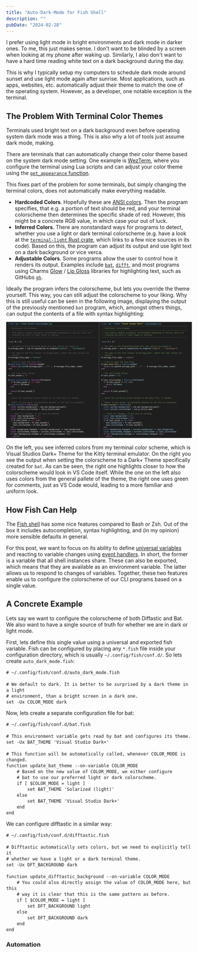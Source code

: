 ```yaml
---
title: "Auto-Dark-Mode for Fish Shell"
description: ""
pubDate: "2024-02-28"
---
```


I prefer using light mode in bright environments and dark mode in darker ones.
To me, this just makes sense.
I don't want to be blinded by a screen when looking at my phone after waking up.
Similarly, I also don't want to have a hard time reading white text on a dark background during the day.

This is why I typically setup my computers to schedule dark mode around sunset and use light mode again after sunrise.
Most applications, such as apps, websites, etc. automatically adjust their theme to match the one of the operating system.
However, as a developer, one notable exception is the terminal.

## The Problem With Terminal Color Themes

Terminals used bright text on a dark background even before operating system dark mode was a thing.
This is also why a lot of tools just assume dark mode, making.

There are terminals that can automatically change their color theme based on the system dark mode setting.
One example is [WezTerm](https://wezfurlong.org/wezterm), where you configure the terminal using Lua scripts and can adjust your color theme using the [`get_appearance` function](https://wezfurlong.org/wezterm/config/lua/wezterm.gui/get_appearance.html).

This fixes part of the problem for some terminals, but simply changing the terminal colors, does not automatically make everything readable.

- **Hardcoded Colors**.
  Hopefully these are [ANSI colors](https://en.wikipedia.org/wiki/ANSI_escape_code#Colors).
  Then the program specifies, that e.g. a portion of text should be red, and your terminal colorscheme then determines the specific shade of red.
  However, this might be a concrete RGB value, in which case your out of luck.
- **Inferred Colors**.
  There are nonstandard ways for programs to detect, whether you use a light or dark terminal colorscheme (e.g. have a look at the [`terminal-light` Rust crate](https://github.com/Canop/terminal-light/tree/main), which links to a few nice sources in its code).
  Based on this, the program can adjust its output and use light text on a dark background or vice verca.
- **Adjustable Colors**.
  Some programs allow the user to control how it renders its output.
  Examples include [`bat`](https://github.com/sharkdp/bat), [`difft`](https://github.com/Wilfred/difftastic), and most programs using Charms [Glow](https://github.com/charmbracelet/glow) / [Lip Gloss](https://github.com/charmbracelet/lipgloss) libraries for highlighting text, such as GitHubs [`gh`](https://cli.github.com).

Ideally the program infers the colorscheme, but lets you override the theme yourself.
This way, you can still adjust the colorscheme to your liking.
Why this is still useful can be seen in the following image, displaying the output of the previously mentioned `bat` program, which, amongst others things, can output the contents of a file with syntax highlighting:

![Comparing the inferred base16 colors to a manually generated theme for the bat program.](./auto-dark-mode-for-fish-shell/dark-plus-bat-comparison.png)

On the left, you see inferred colors from my terminal color scheme, which is Visual Studios Dark+ Theme for the Kitty terminal emulator.
On the right you see the output when setting the colorscheme to a Dark+ Theme specifically created for `bat`.
As can be seen, the right one highlights closer to how the colorscheme would look in VS Code itself.
While the one on the left also uses colors from the general pallete of the theme, the right one uses green for comments, just as VS Code would, leading to a more familiar and uniform look.

## How Fish Can Help

The [Fish shell](https://fishshell.com) has some nice features compared to Bash or Zsh.
Out of the box it includes autocompletion, syntax highlighting, and (in my opinion) more sensible defaults in general.

For this post, we want to focus on its ability to define [universal variables](https://fishshell.com/docs/current/language.html#universal-variables) and reacting to variable changes using [event handlers](https://fishshell.com/docs/current/language.html#event-handlers).
In short, the former is a variable that all shell instances share.
These can also be exported, which means that they are available as an environment variable.
The latter allows us to respond to changes of variables.
Together, these two features enable us to configure the colorscheme of our CLI programs based on a single value.

## A Concrete Example

Lets say we want to configure the colorscheme of both Diffastic and Bat.
We also want to have a single source of truth for whether we are in dark or light mode.

First, lets define this single value using a universal and exported fish variable.
Fish can be configured by placing any `*.fish` file inside your configuration directory, which is usually `~/.config/fish/conf.d/`.
So lets create `auto_dark_mode.fish`:

```fish
# ~/.config/fish/conf.d/auto_dark_mode.fish

# We default to dark. It is better to be surprised by a dark theme in a light 
# environment, than a bright screen in a dark one.
set -Ux COLOR_MODE dark
```

Now, lets create a separate configuration file for bat:

```fish
# ~/.config/fish/conf.d/bat.fish

# This environment variable gets read by bat and configures its theme.
set -Ux BAT_THEME 'Visual Studio Dark+'

# This function will be automatically called, whenever COLOR_MODE is changed.
function update_bat_theme --on-variable COLOR_MODE
    # Based on the new value of COLOR_MODE, we either configure
    # bat to use our preferred light or dark colorscheme.
    if [ $COLOR_MODE = light ]
        set BAT_THEME 'Solarized (light)'
    else
        set BAT_THEME 'Visual Studio Dark+'
    end
end
```

We can configure difftastic in a similar way:

```fish
# ~/.config/fish/conf.d/difftastic.fish

# Difftastic automatically sets colors, but we need to explicitly tell it 
# whether we have a light or a dark terminal theme.
set -Ux DFT_BACKGROUND dark

function update_difftastic_background --on-variable COLOR_MODE
    # You could also directly assign the value of COLOR_MODE here, but this
    # way it is clear that this is the same pattern as before.
    if [ $COLOR_MODE = light ]
        set DFT_BACKGROUND light
    else
        set DFT_BACKGROUND dark
    end
end
```

### Automation


